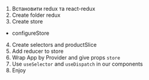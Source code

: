 1. Встановити redux та react-redux
2. Create folder redux
3. Create store

- configureStore

4. Create selectors and productSlice
5. Add reducer to store
6. Wrap App by Provider and give props `store`
7. Use `useSelector` and `useDispatch` in our components
8. Enjoy
